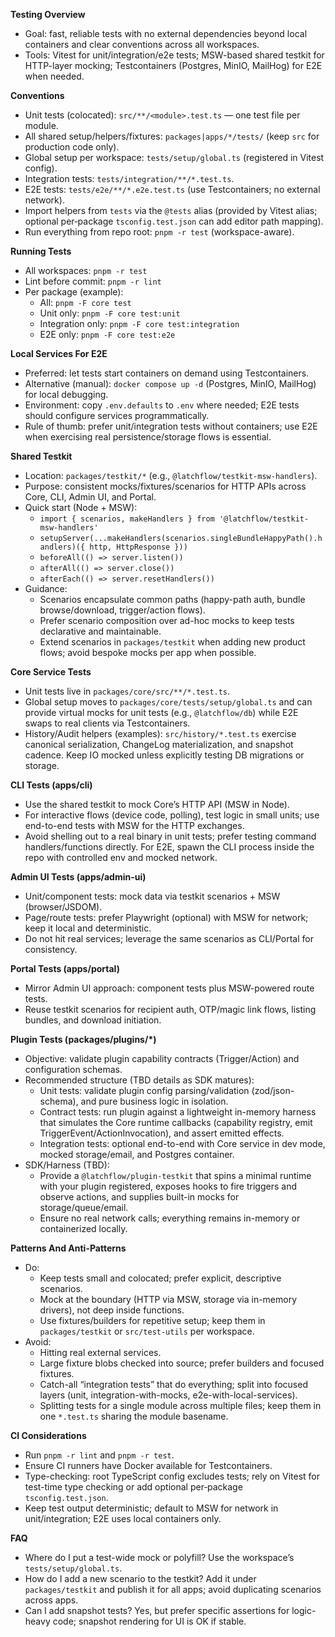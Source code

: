 **Testing Overview**
- Goal: fast, reliable tests with no external dependencies beyond local containers and clear conventions across all workspaces.
- Tools: Vitest for unit/integration/e2e tests; MSW-based shared testkit for HTTP-layer mocking; Testcontainers (Postgres, MinIO, MailHog) for E2E when needed.

**Conventions**
- Unit tests (colocated): `src/**/<module>.test.ts` — one test file per module.
- All shared setup/helpers/fixtures: `packages|apps/*/tests/` (keep `src` for production code only).
- Global setup per workspace: `tests/setup/global.ts` (registered in Vitest config).
- Integration tests: `tests/integration/**/*.test.ts`.
- E2E tests: `tests/e2e/**/*.e2e.test.ts` (use Testcontainers; no external network).
- Import helpers from `tests` via the `@tests` alias (provided by Vitest alias; optional per‑package `tsconfig.test.json` can add editor path mapping).
- Run everything from repo root: `pnpm -r test` (workspace-aware).

**Running Tests**
- All workspaces: `pnpm -r test`
- Lint before commit: `pnpm -r lint`
- Per package (example):
  - All: `pnpm -F core test`
  - Unit only: `pnpm -F core test:unit`
  - Integration only: `pnpm -F core test:integration`
  - E2E only: `pnpm -F core test:e2e`

**Local Services For E2E**
- Preferred: let tests start containers on demand using Testcontainers.
- Alternative (manual): `docker compose up -d` (Postgres, MinIO, MailHog) for local debugging.
- Environment: copy `.env.defaults` to `.env` where needed; E2E tests should configure services programmatically.
- Rule of thumb: prefer unit/integration tests without containers; use E2E when exercising real persistence/storage flows is essential.

**Shared Testkit**
- Location: `packages/testkit/*` (e.g., `@latchflow/testkit-msw-handlers`).
- Purpose: consistent mocks/fixtures/scenarios for HTTP APIs across Core, CLI, Admin UI, and Portal.
- Quick start (Node + MSW):
  - `import { scenarios, makeHandlers } from '@latchflow/testkit-msw-handlers'`
  - `setupServer(...makeHandlers(scenarios.singleBundleHappyPath().handlers)({ http, HttpResponse }))`
  - `beforeAll(() => server.listen())`
  - `afterAll(() => server.close())`
  - `afterEach(() => server.resetHandlers())`
- Guidance:
  - Scenarios encapsulate common paths (happy-path auth, bundle browse/download, trigger/action flows).
  - Prefer scenario composition over ad-hoc mocks to keep tests declarative and maintainable.
  - Extend scenarios in `packages/testkit` when adding new product flows; avoid bespoke mocks per app when possible.

**Core Service Tests**
- Unit tests live in `packages/core/src/**/*.test.ts`.
- Global setup moves to `packages/core/tests/setup/global.ts` and can provide virtual mocks for unit tests (e.g., `@latchflow/db`) while E2E swaps to real clients via Testcontainers.
- History/Audit helpers (examples): `src/history/*.test.ts` exercise canonical serialization, ChangeLog materialization, and snapshot cadence. Keep IO mocked unless explicitly testing DB migrations or storage.

**CLI Tests (apps/cli)**
- Use the shared testkit to mock Core’s HTTP API (MSW in Node).
- For interactive flows (device code, polling), test logic in small units; use end-to-end tests with MSW for the HTTP exchanges.
- Avoid shelling out to a real binary in unit tests; prefer testing command handlers/functions directly. For E2E, spawn the CLI process inside the repo with controlled env and mocked network.

**Admin UI Tests (apps/admin-ui)**
- Unit/component tests: mock data via testkit scenarios + MSW (browser/JSDOM).
- Page/route tests: prefer Playwright (optional) with MSW for network; keep it local and deterministic.
- Do not hit real services; leverage the same scenarios as CLI/Portal for consistency.

**Portal Tests (apps/portal)**
- Mirror Admin UI approach: component tests plus MSW-powered route tests.
- Reuse testkit scenarios for recipient auth, OTP/magic link flows, listing bundles, and download initiation.

**Plugin Tests (packages/plugins/*)**
- Objective: validate plugin capability contracts (Trigger/Action) and configuration schemas.
- Recommended structure (TBD details as SDK matures):
  - Unit tests: validate plugin config parsing/validation (zod/json-schema), and pure business logic in isolation.
  - Contract tests: run plugin against a lightweight in-memory harness that simulates the Core runtime callbacks (capability registry, emit TriggerEvent/ActionInvocation), and assert emitted effects.
  - Integration tests: optional end-to-end with Core service in dev mode, mocked storage/email, and Postgres container.
- SDK/Harness (TBD):
  - Provide a `@latchflow/plugin-testkit` that spins a minimal runtime with your plugin registered, exposes hooks to fire triggers and observe actions, and supplies built-in mocks for storage/queue/email.
  - Ensure no real network calls; everything remains in-memory or containerized locally.

**Patterns And Anti-Patterns**
- Do:
  - Keep tests small and colocated; prefer explicit, descriptive scenarios.
  - Mock at the boundary (HTTP via MSW, storage via in-memory drivers), not deep inside functions.
  - Use fixtures/builders for repetitive setup; keep them in `packages/testkit` or `src/test-utils` per workspace.
- Avoid:
  - Hitting real external services.
  - Large fixture blobs checked into source; prefer builders and focused fixtures.
  - Catch-all “integration tests” that do everything; split into focused layers (unit, integration-with-mocks, e2e-with-local-services).
  - Splitting tests for a single module across multiple files; keep them in one `*.test.ts` sharing the module basename.

**CI Considerations**
- Run `pnpm -r lint` and `pnpm -r test`.
- Ensure CI runners have Docker available for Testcontainers.
- Type-checking: root TypeScript config excludes tests; rely on Vitest for test-time type checking or add optional per‑package `tsconfig.test.json`.
- Keep test output deterministic; default to MSW for network in unit/integration; E2E uses local containers only.

**FAQ**
- Where do I put a test-wide mock or polyfill? Use the workspace’s `tests/setup/global.ts`.
- How do I add a new scenario to the testkit? Add it under `packages/testkit` and publish it for all apps; avoid duplicating scenarios across apps.
- Can I add snapshot tests? Yes, but prefer specific assertions for logic-heavy code; snapshot rendering for UI is OK if stable.
